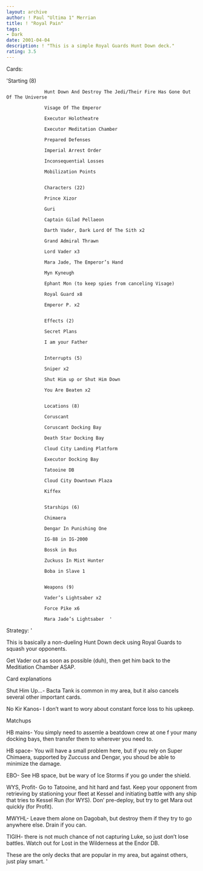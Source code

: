 ```yaml
---
layout: archive
author: ! Paul "Ultima 1" Merrian
title: ! "Royal Pain"
tags:
- Dark
date: 2001-04-04
description: ! "This is a simple Royal Guards Hunt Down deck."
rating: 3.5
---
```

Cards: 

'Starting (8) 

                  Hunt Down And Destroy The Jedi/Their Fire Has Gone Out Of The Universe 

                  Visage Of The Emperor 

                  Executor Holotheatre 

                  Executor Meditation Chamber 

                  Prepared Defenses 

                  Imperial Arrest Order 

                  Inconsequential Losses 

                  Mobilization Points 


                  Characters (22) 

                  Prince Xizor 

                  Guri 

                  Captain Gilad Pellaeon 

                  Darth Vader, Dark Lord Of The Sith x2 

                  Grand Admiral Thrawn 

                  Lord Vader x3 

                  Mara Jade, The Emperor’s Hand 

                  Myn Kyneugh 

                  Ephant Mon (to keep spies from canceling Visage) 

                  Royal Guard x8 

                  Emperor P. x2 


                  Effects (2) 

                  Secret Plans 

                  I am your Father 


                  Interrupts (5) 

                  Sniper x2 

                  Shut Him up or Shut Him Down 

                  You Are Beaten x2 


                  Locations (8) 

                  Coruscant 

                  Coruscant Docking Bay 

                  Death Star Docking Bay 

                  Cloud City Landing Platform 

                  Executor Docking Bay 

                  Tatooine DB 

                  Cloud City Downtown Plaza 

                  Kiffex 


                  Starships (6) 

                  Chimaera 

                  Dengar In Punishing One 

                  IG-88 in IG-2000 

                  Bossk in Bus 

                  Zuckuss In Mist Hunter 

                  Boba in Slave 1 


                  Weapons (9) 

                  Vader’s Lightsaber x2 

                  Force Pike x6 

                  Mara Jade’s Lightsaber  '

Strategy: '

This is basically a non-dueling Hunt Down deck using Royal Guards to squash your opponents.


Get Vader out as soon as possible (duh), then get him back to the Meditiation Chamber ASAP.

Card explanations

Shut Him Up...- Bacta Tank is common in my area, but it also cancels several other important cards.

No Kir Kanos- I don’t want to wory about constant force loss to his upkeep.


Matchups

HB mains- You simply need to assemle a beatdown crew at one f your many docking bays, then transfer them to wherever you need to.

HB space- You will have a small problem here, but if you rely on Super Chimaera, supported by Zuccuss and Dengar, you shoud be able to minimize the damage.

EBO- See HB space, but be wary of Ice Storms if you go under the shield.

WYS, Profit- Go to Tatooine, and hit hard and fast.  Keep your opponent from retrieving by stationing your fleet at Kessel and initiating battle with any ship that tries to Kessel Run (for WYS).  Don’ pre-deploy, but try to get Mara out quickly (for Profit).

MWYHL-  Leave them alone on Dagobah, but destroy them if they try to go anywhere else.  Drain if you can.

TIGIH-  there is not much chance of not capturing Luke, so just don’t lose battles.  Watch out for Lost in the Wilderness at the Endor DB.


These are the only decks that are popular in my area, but against others, just play smart. '